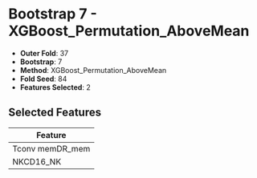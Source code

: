 # Bootstrap 7 - XGBoost_Permutation_AboveMean

- **Outer Fold**: 37
- **Bootstrap**: 7
- **Method**: XGBoost_Permutation_AboveMean
- **Fold Seed**: 84
- **Features Selected**: 2

## Selected Features

| Feature |
|---------|
| Tconv memDR_mem |
| NKCD16_NK |
